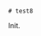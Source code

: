                                                                                                                                                                                                                                                                                                                                                                                                                                                                                                                                       # test8

Init.
